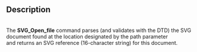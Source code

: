 ﻿<!-- rootReference := SVG_Open_file ( path ; validate ) -> path (Text) -> validate (Boolean) <- rootReference (Text)-->## Description<br/>The **SVG\_Open\_file** command parses (and validates with the DTD) the SVG document found at the location designated by the path parameter <br/>and returns an SVG reference (16-character string) for this document.